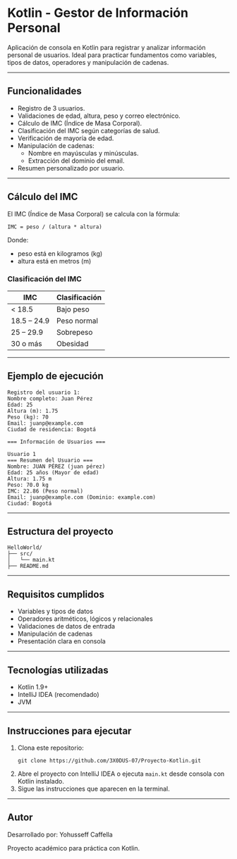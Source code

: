 # Kotlin - Gestor de Información Personal

Aplicación de consola en Kotlin para registrar y analizar información personal de usuarios. Ideal para practicar fundamentos como variables, tipos de datos, operadores y manipulación de cadenas.

---

## Funcionalidades

- Registro de 3 usuarios.
- Validaciones de edad, altura, peso y correo electrónico.
- Cálculo de IMC (Índice de Masa Corporal).
- Clasificación del IMC según categorías de salud.
- Verificación de mayoría de edad.
- Manipulación de cadenas:
  - Nombre en mayúsculas y minúsculas.
  - Extracción del dominio del email.
- Resumen personalizado por usuario.

---

## Cálculo del IMC

El IMC (Índice de Masa Corporal) se calcula con la fórmula:

```
IMC = peso / (altura * altura)
```

Donde:
- peso está en kilogramos (kg)
- altura está en metros (m)

### Clasificación del IMC

| IMC | Clasificación |
|-----|----------------|
| < 18.5 | Bajo peso |
| 18.5 – 24.9 | Peso normal |
| 25 – 29.9 | Sobrepeso |
| 30 o más | Obesidad |

---

## Ejemplo de ejecución

```
Registro del usuario 1:
Nombre completo: Juan Pérez
Edad: 25
Altura (m): 1.75
Peso (kg): 70
Email: juanp@example.com
Ciudad de residencia: Bogotá

=== Información de Usuarios ===

Usuario 1
=== Resumen del Usuario ===
Nombre: JUAN PÉREZ (juan pérez)
Edad: 25 años (Mayor de edad)
Altura: 1.75 m
Peso: 70.0 kg
IMC: 22.86 (Peso normal)
Email: juanp@example.com (Dominio: example.com)
Ciudad: Bogotá
```

---

## Estructura del proyecto

```
HelloWorld/
├── src/
│   └── main.kt
├── README.md
```

---

## Requisitos cumplidos

- Variables y tipos de datos
- Operadores aritméticos, lógicos y relacionales
- Validaciones de datos de entrada
- Manipulación de cadenas
- Presentación clara en consola

---

## Tecnologías utilizadas

- Kotlin 1.9+
- IntelliJ IDEA (recomendado)
- JVM

---

## Instrucciones para ejecutar

1. Clona este repositorio:
   ```
   git clone https://github.com/3X0DUS-07/Proyecto-Kotlin.git
   ```
2. Abre el proyecto con IntelliJ IDEA o ejecuta `main.kt` desde consola con Kotlin instalado.
3. Sigue las instrucciones que aparecen en la terminal.

---

## Autor

Desarrollado por: Yohusseff Caffella

Proyecto académico para práctica con Kotlin.
